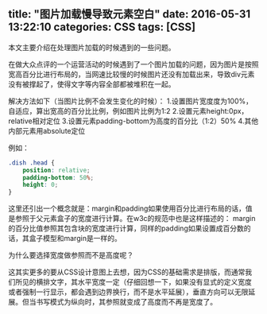 title: "图片加载慢导致元素空白"
date: 2016-05-31 13:22:10
categories: CSS
tags: [CSS]
---
本文主要介绍在处理图片加载的时候遇到的一些问题。
<!--more-->
在做大众点评的一个运营活动的时候遇到了一个图片加载的问题，因为图片是按照宽高百分比进行布局的，当网速比较慢的时候图片还没有加载出来，导致div元素没有被撑起了，使得文字等内容全部都被堆积在一起。

解决方法如下（当图片比例不会发生变化的时候）：
1.设置图片宽度度为100%，自适应，算出宽高的百分比比例，例如图片比例为1:2
2.设置元素height:0px，relative相对定位
3.设置元素padding-bottom为高度的百分比（1:2）50%
4.其他内部元素用absolute定位

例如：
```css
.dish .head {
    position: relative;    
    padding-bottom: 50%;    
    height: 0;
}
```
这里还引出一个概念就是：margin和padding如果使用百分比进行布局的话，值是参照于父元素盒子的宽度进行计算。在w3c的规范中也是这样描述的： margin 的百分比值参照其包含块的宽度进行计算，同样的padding如果设置成百分数的话，其盒子模型和margin是一样的。

为什么要选择宽度做参照而不是高度呢？

这其实更多的要从CSS设计意图上去想，因为CSS的基础需求是排版，而通常我们所见的横排文字，其水平宽度一定（仔细回想一下，如果没有显式的定义宽度 或者强制一行显示，都会遇到边界换行，而不是水平延展），垂直方向可以无限延展。但当书写模式为纵向时，其参照就变成了高度而不再是宽度了。